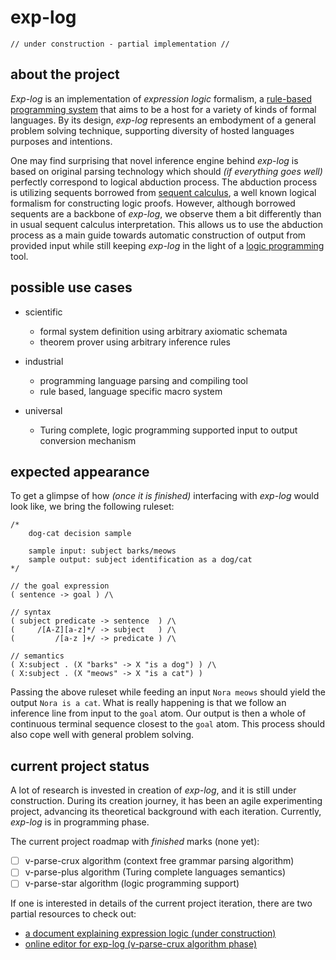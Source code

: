 # exp-log

    // under construction - partial implementation //

## about the project

*Exp-log* is an implementation of *expression logic* formalism, a [rule-based programming system](https://en.wikipedia.org/wiki/Rule-based_system) that aims to be a host for a variety of kinds of formal languages. By its design, *exp-log* represents an embodyment of a general problem solving technique, supporting diversity of hosted languages purposes and intentions.

One may find surprising that novel inference engine behind *exp-log* is based on original parsing technology which should *(if everything goes well)* perfectly correspond to logical abduction process. The abduction process is utilizing sequents borrowed from [sequent calculus](https://en.wikipedia.org/wiki/Sequent_calculus), a well known logical formalism for constructing logic proofs. However, although borrowed sequents are a backbone of *exp-log*, we observe them a bit differently than in usual sequent calculus interpretation. This allows us to use the abduction process as a main guide towards automatic construction of output from provided input while still keeping *exp-log* in the light of a [logic programming](https://en.wikipedia.org/wiki/Logic_programming) tool.

## possible use cases

- scientific
    - formal system definition using arbitrary axiomatic schemata
    - theorem prover using arbitrary inference rules

- industrial
    - programming language parsing and compiling tool
    - rule based, language specific macro system

- universal
    - Turing complete, logic programming supported input to output conversion mechanism

## expected appearance

To get a glimpse of how *(once it is finished)* interfacing with *exp-log* would look like, we bring the following ruleset:

    /*
        dog-cat decision sample
        
        sample input: subject barks/meows
        sample output: subject identification as a dog/cat
    */

    // the goal expression
    ( sentence -> goal ) /\

    // syntax
    ( subject predicate -> sentence  ) /\
    (     /[A-Z][a-z]*/ -> subject   ) /\
    (         /[a-z ]+/ -> predicate ) /\

    // semantics
    ( X:subject . (X "barks" -> X "is a dog") ) /\
    ( X:subject . (X "meows" -> X "is a cat") )

Passing the above ruleset while feeding an input `Nora meows` should yield the output `Nora is a cat`. What is really happening is that we follow an inference line from input to the `goal` atom. Our output is then a whole of continuous terminal sequence closest to the `goal` atom. This process should also cope well with general problem solving.

## current project status

A lot of research is invested in creation of *exp-log*, and it is still under construction. During its creation journey, it has been an agile experimenting project, advancing its theoretical background with each iteration. Currently, *exp-log* is in programming phase.

The current project roadmap with *finished* marks (none yet):

- [ ] v-parse-crux algorithm (context free grammar parsing algorithm)
- [ ] v-parse-plus algorithm (Turing complete languages semantics)
- [ ] v-parse-star algorithm (logic programming support)

If one is interested in details of the current project iteration, there are two partial resources to check out:

- [a document explaining expression logic (under construction)](docs/expression-logic.md)
- [online editor for exp-log (v-parse-crux algorithm phase)](https://contrast-zone.github.io/exp-log/playground)
